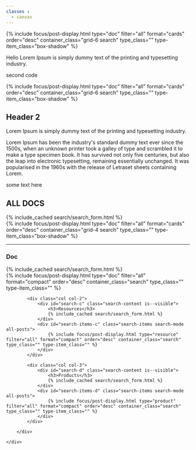```yaml
---
classes :
  - canvas
---
```

<div class="boxed-s">
{% include focus/post-display.html type="doc" filter="all" format="cards" order="desc" container_class="grid-6 search" type_class="" type-item_class="box-shadow" %}     
</div>

<script>console.log('Hello, world')</script>

Hello Lorem Ipsum is simply dummy text of the printing and typesetting industry.
    
second code
<div class="boxed-s">
{% include focus/post-display.html type="doc" filter="all" format="cards" order="desc" container_class="grid-6 search" type_class="" type-item_class="box-shadow" %}     
</div>

<section markdown="1">
    
## Header 2
Lorem Ipsum is simply dummy text of the printing and typesetting industry.

Lorem Ipsum has been the industry's standard dummy text ever since the 1500s, when an unknown printer took a galley of type and scrambled it to make a type specimen book. It has survived not only five centuries, but also the leap into electronic typesetting, remaining essentially unchanged. It was popularised in the 1960s with the release of Letraset sheets containing Lorem.
</section>

some text here

<section class="boxed-s">
    <h2>ALL DOCS</h2>
    <div id="search-default" class="search-content is--visible">
        {% include_cached search/search_form.html %}
    </div>
    <div id="search-items-default" class="search-items search-mode all-posts">            
        {% include focus/post-display.html type="doc" filter="all" format="cards" order="desc" container_class="grid-4 search" type_class="" type-item_class="box-shadow" %}     
    </div>
</section>

<hr>

<div class="boxed-s">
    <div class="grid-3">
        <div>
            <div class="col col-1">
                <div id="search-b" class="search-content is--visible">
                    <h3>Doc</h3>
                    {% include_cached search/search_form.html %}
                </div>
                <div id="search-items-b" class="search-items search-mode all-posts">            
                    {% include focus/post-display.html type="doc" filter="all" format="compact" order="desc" container_class="search" type_class="" type-item_class="" %}                                    
                </div>            
            </div>
            
            <div class="col col-2">
                <div id="search-c" class="search-content is--visible">
                    <h3>Resources</h3>
                    {% include_cached search/search_form.html %}
                </div>
                <div id="search-items-c" class="search-items search-mode all-posts">            
                    {% include focus/post-display.html type="resource" filter="all" format="compact" order="desc" container_class="search" type_class="" type-item_class="" %}                                    
                </div>       
            </div>
            
            <div class="col col-3">
                <div id="search-d" class="search-content is--visible">
                    <h3>Products</h3>
                    {% include_cached search/search_form.html %}
                </div>
                <div id="search-items-d" class="search-items search-mode all-posts">            
                    {% include focus/post-display.html type="product" filter="all" format="compact" order="desc" container_class="search" type_class="" type-item_class="" %}                                    
                </div>       
            </div>
            
        </div>
        
    </div>

</div>